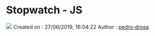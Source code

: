 # Stopwatch - JS
![](stopwatch.gif)
Created on : 27/06/2019, 16:04:22
Author     : [pedro-drosa](https://github.com/pedro-drosa)